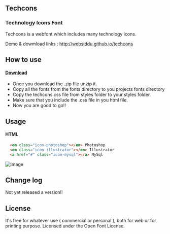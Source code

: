 ## Techcons
### Technology Icons Font

Techcons is a webfont which includes many technology icons.

Demo & dowmload links : http://websiddu.github.io/techcons

## How to use

#### [Download](https://github.com/websiddu/techcons/archive/gh-pages.zip)

- Once you download the .zip file unzip it.
- Copy all the fonts from the fonts directory to you projects fonts directory
- Copy the techcons.css file from styles folder to your styles folder.
- Make sure that you include the .css file in you html file.
- Now you are good to go!!


## Usage

#### HTML

```HTML
  <em class="icon-photoshop"></em> Photoshop
  <em class="icon-illustrator"></em> Illustrator
  <a href="#" class="icon-mysql"></a> MySql
```

![Image](https://raw.githubusercontent.com/websiddu/technology-icons/master/app/images/sample.png)

## Change log
Not yet released a version!!

## License
It's free for whatever use ( commercial or personal ), both for web or for printing purpose. Licensed under the Open Font License.
